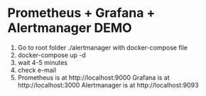 # Prometheus + Grafana + Alertmanager DEMO
1. Go to root folder ./alertmanager with docker-compose file
2. docker-compose up -d
3. wait 4-5 minutes
4. check e-mail
5. Prometheus is at http://localhost:9000
Grafana is at http://localhost:3000
Alertmanager is at http://localhost:9093